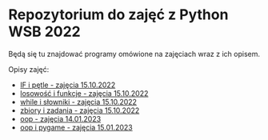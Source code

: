 # Repozytorium do zajęć z Python WSB 2022

Będą się tu znajdować programy omówione na zajęciach wraz z ich opisem.

Opisy zajęć:
 - [IF i pętle - zajęcia 15.10.2022](wsb/zajecia_15_10/notatki.md)
 - [losowość i funkcje - zajęcia 15.10.2022](wsb/zajecia_16_10/notatki.md)
 - [while i słowniki - zajęcia 15.10.2022](wsb/zajecia_19_11/notatki.md)
 - [zbiory i zadania - zajęcia 15.10.2022](wsb/zajecia_20_11/notatki.md)
 - [oop - zajęcia 14.01.2023](wsb/zajecia_14_01/notatki.md)
 - [oop i pygame - zajęcia 15.01.2023](wsb/zajecia_14_01/notatki.md)